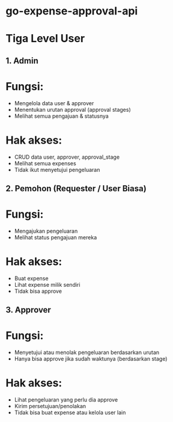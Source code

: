 # go-expense-approval-api

<h1> Tiga Level User </h1>
<h2>1. Admin</h2>

# Fungsi:
   - Mengelola data user & approver
   - Menentukan urutan approval (approval stages)
   - Melihat semua pengajuan & statusnya
# Hak akses:
   - CRUD data user, approver, approval_stage
   - Melihat semua expenses
   - Tidak ikut menyetujui pengeluaran
     
<h2>2. Pemohon (Requester / User Biasa) </h2>

# Fungsi:
   - Mengajukan pengeluaran
   - Melihat status pengajuan mereka
# Hak akses:
  - Buat expense
  - Lihat expense milik sendiri
  - Tidak bisa approve

<h2>3. Approver</h2>

# Fungsi:
  - Menyetujui atau menolak pengeluaran berdasarkan urutan
  - Hanya bisa approve jika sudah waktunya (berdasarkan stage)

# Hak akses:
  - Lihat pengeluaran yang perlu dia approve
  - Kirim persetujuan/penolakan
  - Tidak bisa buat expense atau kelola user lain
